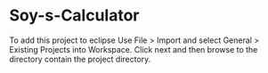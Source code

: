 # Soy-s-Calculator
To add this project to eclipse Use File > Import and select General > Existing Projects into Workspace. Click next and then browse to the directory contain the project directory.
